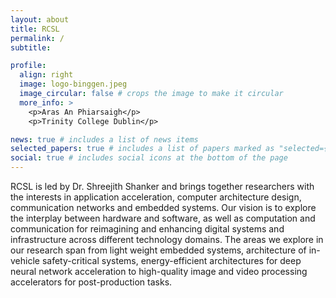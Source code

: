 ```yaml
---
layout: about
title: RCSL
permalink: /
subtitle: 

profile:
  align: right
  image: logo-binggen.jpeg
  image_circular: false # crops the image to make it circular
  more_info: >
    <p>Aras An Phiarsaigh</p>
    <p>Trinity College Dublin</p>

news: true # includes a list of news items
selected_papers: true # includes a list of papers marked as "selected={true}"
social: true # includes social icons at the bottom of the page
---
```


<!-- Write your biography here. Tell the world about yourself. Link to your favorite [subreddit](http://reddit.com). You can put a picture in, too. The code is already in, just name your picture `prof_pic.jpg` and put it in the `img/` folder.

Put your address / P.O. box / other info right below your picture. You can also disable any of these elements by editing `profile` property of the YAML header of your `_pages/about.md`. Edit `_bibliography/papers.bib` and Jekyll will render your [publications page](/al-folio/publications/) automatically.

Link to your social media connections, too. This theme is set up to use [Font Awesome icons](https://fontawesome.com/) and [Academicons](https://jpswalsh.github.io/academicons/), like the ones below. Add your Facebook, Twitter, LinkedIn, Google Scholar, or just disable all of them. -->

RCSL is led by Dr. Shreejith Shanker and brings together researchers with the interests in application acceleration, computer architecture design, communication networks and embedded systems. Our vision is to explore the interplay between hardware and software, as well as computation and communication for reimagining and enhancing digital systems and infrastructure across different technology domains. The areas we explore in our research span from light weight embedded systems, architecture of in-vehicle safety-critical systems, energy-efficient architectures for deep neural network acceleration to high-quality image and video processing accelerators for post-production tasks. 


